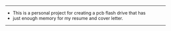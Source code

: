 ------------------------------------------------------------------------
- This is a personal project for creating a pcb flash drive that has
- just enough memory for my resume and cover letter.
------------------------------------------------------------------------